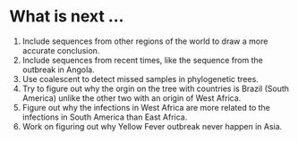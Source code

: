 # What is next ...
1. Include sequences from other regions of the world to draw a more accurate conclusion.
2. Include sequences from recent times, like the sequence from the outbreak in Angola.
3. Use coalescent to detect missed samples in phylogenetic trees.
4. Try to figure out why the orgin on the tree with countries is Brazil (South America) unlike the other two with an origin of West Africa.
5. Figure out why the infections in West  Africa are more related to the infections in South America than East Africa.
6. Work on figuring out why Yellow Fever outbreak never happen in Asia.